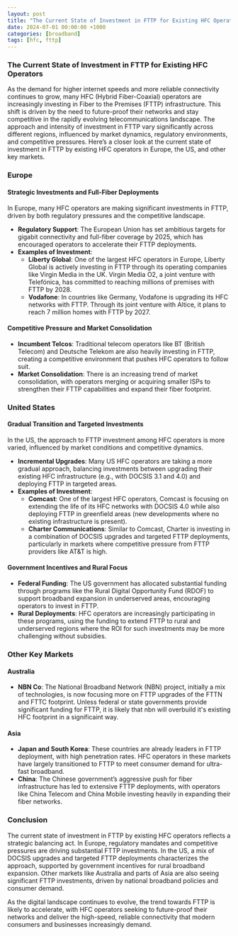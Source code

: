 ```yaml
---
layout: post
title: "The Current State of Investment in FTTP for Existing HFC Operators"
date: 2024-07-01 00:00:00 +1000
categories: [broadband]
tags: [hfc, fttp]
---
```


### The Current State of Investment in FTTP for Existing HFC Operators

As the demand for higher internet speeds and more reliable connectivity continues to grow, many HFC (Hybrid Fiber-Coaxial) operators are increasingly investing in Fiber to the Premises (FTTP) infrastructure. This shift is driven by the need to future-proof their networks and stay competitive in the rapidly evolving telecommunications landscape. The approach and intensity of investment in FTTP vary significantly across different regions, influenced by market dynamics, regulatory environments, and competitive pressures. Here’s a closer look at the current state of investment in FTTP by existing HFC operators in Europe, the US, and other key markets.

### Europe

#### Strategic Investments and Full-Fiber Deployments

In Europe, many HFC operators are making significant investments in FTTP, driven by both regulatory pressures and the competitive landscape.

- **Regulatory Support**: The European Union has set ambitious targets for gigabit connectivity and full-fiber coverage by 2025, which has encouraged operators to accelerate their FTTP deployments.
- **Examples of Investment**:
  - **Liberty Global**: One of the largest HFC operators in Europe, Liberty Global is actively investing in FTTP through its operating companies like Virgin Media in the UK. Virgin Media O2, a joint venture with Telefónica, has committed to reaching millions of premises with FTTP by 2028.
  - **Vodafone**: In countries like Germany, Vodafone is upgrading its HFC networks with FTTP. Through its joint venture with Altice, it plans to reach 7 million homes with FTTP by 2027.

#### Competitive Pressure and Market Consolidation

- **Incumbent Telcos**: Traditional telecom operators like BT (British Telecom) and Deutsche Telekom are also heavily investing in FTTP, creating a competitive environment that pushes HFC operators to follow suit.
- **Market Consolidation**: There is an increasing trend of market consolidation, with operators merging or acquiring smaller ISPs to strengthen their FTTP capabilities and expand their fiber footprint.

### United States

#### Gradual Transition and Targeted Investments

In the US, the approach to FTTP investment among HFC operators is more varied, influenced by market conditions and competitive dynamics.

- **Incremental Upgrades**: Many US HFC operators are taking a more gradual approach, balancing investments between upgrading their existing HFC infrastructure (e.g., with DOCSIS 3.1 and 4.0) and deploying FTTP in targeted areas.
- **Examples of Investment**:
  - **Comcast**: One of the largest HFC operators, Comcast is focusing on extending the life of its HFC networks with DOCSIS 4.0 while also deploying FTTP in greenfield areas (new developments where no existing infrastructure is present).
  - **Charter Communications**: Similar to Comcast, Charter is investing in a combination of DOCSIS upgrades and targeted FTTP deployments, particularly in markets where competitive pressure from FTTP providers like AT&T is high.

#### Government Incentives and Rural Focus

- **Federal Funding**: The US government has allocated substantial funding through programs like the Rural Digital Opportunity Fund (RDOF) to support broadband expansion in underserved areas, encouraging operators to invest in FTTP.
- **Rural Deployments**: HFC operators are increasingly participating in these programs, using the funding to extend FTTP to rural and underserved regions where the ROI for such investments may be more challenging without subsidies.

### Other Key Markets

#### Australia

- **NBN Co**: The National Broadband Network (NBN) project, initially a mix of technologies, is now focusing more on FTTP upgrades of the FTTN and FTTC footprint. Unless federal or state governments provide significant funding for FTTP, it is likely that nbn will overbuild it's existing HFC footprint in a significaint way.

#### Asia

- **Japan and South Korea**: These countries are already leaders in FTTP deployment, with high penetration rates. HFC operators in these markets have largely transitioned to FTTP to meet consumer demand for ultra-fast broadband.
- **China**: The Chinese government’s aggressive push for fiber infrastructure has led to extensive FTTP deployments, with operators like China Telecom and China Mobile investing heavily in expanding their fiber networks.

### Conclusion

The current state of investment in FTTP by existing HFC operators reflects a strategic balancing act. In Europe, regulatory mandates and competitive pressures are driving substantial FTTP investments. In the US, a mix of DOCSIS upgrades and targeted FTTP deployments characterizes the approach, supported by government incentives for rural broadband expansion. Other markets like Australia and parts of Asia are also seeing significant FTTP investments, driven by national broadband policies and consumer demand.

As the digital landscape continues to evolve, the trend towards FTTP is likely to accelerate, with HFC operators seeking to future-proof their networks and deliver the high-speed, reliable connectivity that modern consumers and businesses increasingly demand.
